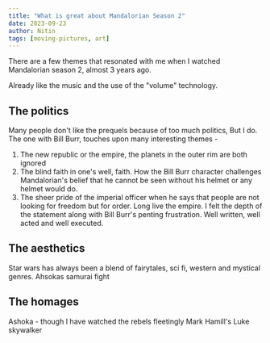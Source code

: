 ```yaml
---
title: "What is great about Mandalorian Season 2"
date: 2023-09-23
author: Nitin
tags: [moving-pictures, art]
---
```


There are a few themes that resonated with me when I watched Mandalorian season 2, almost 3 years ago.

Already like the music and the use of the "volume" technology.


## The politics
Many people don't like the prequels because of too much politics, But I do.
The one with Bill Burr, touches upon many interesting themes -
1. The new republic or the empire, the planets in the outer rim are both ignored
2. The blind faith in one's well, faith. How the Bill Burr character challenges Mandalorian's belief that he cannot be seen without his helmet or any helmet would do.
3. The sheer pride of the imperial officer when he says that people are not looking for freedom but for order. Long live the empire. I felt the depth of the statement along with Bill Burr's penting frustration. Well written, well acted and well executed.


## The aesthetics
Star wars has always been a blend of fairytales, sci fi, western and mystical genres. 
Ahsokas samurai fight


## The homages
Ashoka - though I have watched the rebels fleetingly
Mark Hamill's Luke skywalker
